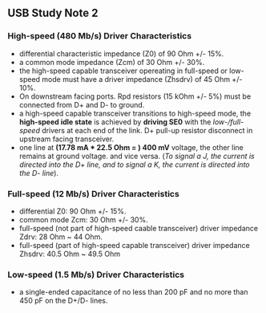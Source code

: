## USB Study Note 2 ##

### High-speed (480 Mb/s) Driver Characteristics ###

* differential characteristic impedance (Z0) of 90 Ohm +/- 15%.
* a common mode impedance (Zcm) of 30 Ohm +/- 30%.
* the high-speed capable transceiver opereating in full-speed or low-speed mode must have a driver impedance (Zhsdrv) of 45 Ohm +/- 10%.
* On downstream facing ports. Rpd resistors (15 kOhm +/- 5%) must be connected from D+ and D- to ground.
* a high-speed capable transceiver transitions to high-speed mode, the **high-speed idle state** is achieved by **driving SE0** with the _low-/full-speed_ drivers at each end of the link. D+ pull-up resistor disconnect in upstream facing transceiver.
* one line at **(17.78 mA * 22.5 Ohm = ) 400 mV** voltage, the other line remains at ground voltage. and vice versa. (_To signal a J, the current is directed into the D+ line, and to signal a K, the current is directed into the D- line_).


### Full-speed (12 Mb/s) Driver Characteristics ###

* differential Z0: 90 Ohm +/- 15%.
* common mode Zcm: 30 Ohm +/- 30%.
* full-speed (not part of high-speed caable transceiver) driver impedance Zdrv: 28 Ohm ~ 44 Ohm.
* full-speed (part of high-speed capable transceiver) driver impedance Zhsdrv: 40.5 Ohm ~ 49.5 Ohm


### Low-speed (1.5 Mb/s) Driver Characteristics ###

* a single-ended capacitance of no less than 200 pF and no more than 450 pF on the D+/D- lines.













 